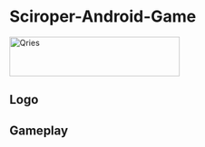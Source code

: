 # Sciroper-Android-Game
<a href="https://www12.zippyshare.com/v/ehjSY47u/file.html"><img alt="Qries" src="https://freepngimg.com/thumb/download_now_button/25800-4-download-now-button-blue.png" width="300" height="70"/></a>
  
## Logo

  
## Gameplay
                            
